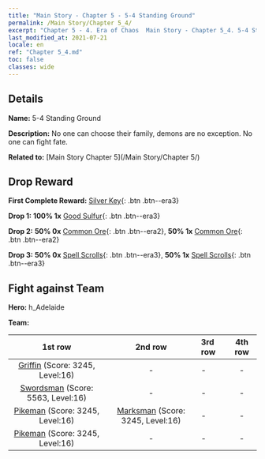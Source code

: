 ```yaml
---
title: "Main Story - Chapter 5 - 5-4 Standing Ground"
permalink: /Main Story/Chapter 5_4/
excerpt: "Chapter 5 - 4. Era of Chaos  Main Story - Chapter 5_4. 5-4 Standing Ground"
last_modified_at: 2021-07-21
locale: en
ref: "Chapter 5_4.md"
toc: false
classes: wide
---
```


## Details

 **Name:** 5-4 Standing Ground

 **Description:** No one can choose their family, demons are no exception. No one can fight fate.

 **Related to:** [Main Story Chapter 5](/Main Story/Chapter 5/)

## Drop Reward

 **First Complete Reward:** [Silver Key](/Items/con_693/){: .btn .btn--era3}

 **Drop 1:** **100% 1x** [Good Sulfur](/Items/mat_15/){: .btn .btn--era3}

 **Drop 2:** **50% 0x** [Common Ore](/Items/mat_6/){: .btn .btn--era2}, **50% 1x** [Common Ore](/Items/mat_6/){: .btn .btn--era2}

 **Drop 3:** **50% 0x** [Spell Scrolls](/Items/con_694/){: .btn .btn--era3}, **50% 1x** [Spell Scrolls](/Items/con_694/){: .btn .btn--era3}


## Fight against Team
 **Hero:** h_Adelaide

 **Team:**


  | 1st row | 2nd row | 3rd row | 4th row |
  |:----:|:----:|:----|:----:|
  | [Griffin](/units/Griffin/) (Score: 3245, Level:16)  | - | - | - |
  | [Swordsman](/units/Swordsman/) (Score: 5563, Level:16)  | - | - | - |
  | [Pikeman](/units/Pikeman/) (Score: 3245, Level:16)  | [Marksman](/units/Marksman/) (Score: 3245, Level:16)  | - | - |
  | [Pikeman](/units/Pikeman/) (Score: 3245, Level:16)  | - | - | - |


